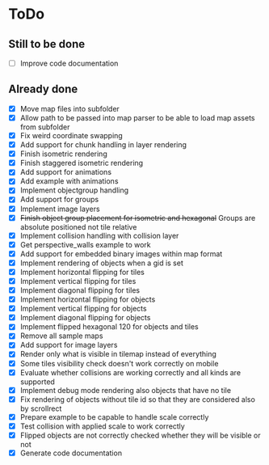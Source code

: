 
# ToDo

## Still to be done

- [ ] Improve code documentation

## Already done

- [x] Move map files into subfolder
- [x] Allow path to be passed into map parser to be able to load map assets from subfolder
- [x] Fix weird coordinate swapping
- [x] Add support for chunk handling in layer rendering
- [x] Finish isometric rendering
- [x] Finish staggered isometric rendering
- [x] Add support for animations
- [x] Add example with animations
- [x] Implement objectgroup handling
- [x] Add support for groups
- [x] Implement image layers
- [x] ~~Finish object group placement for isometric and hexagonal~~ Groups are absolute positioned not tile relative
- [x] Implement collision handling with collision layer
- [x] Get perspective_walls example to work
- [x] Add support for embedded binary images within map format
- [x] Implement rendering of objects when a gid is set
- [x] Implement horizontal flipping for tiles
- [x] Implement vertical flipping for tiles
- [x] Implement diagonal flipping for tiles
- [x] Implement horizontal flipping for objects
- [x] Implement vertical flipping for objects
- [x] Implement diagonal flipping for objects
- [x] Implement flipped hexagonal 120 for objects and tiles
- [x] Remove all sample maps
- [x] Add support for image layers
- [x] Render only what is visible in tilemap instead of everything
- [x] Some tiles visibility check doesn't work correctly on mobile
- [x] Evaluate whether collisions are working correctly and all kinds are supported
- [x] Implement debug mode rendering also objects that have no tile
- [x] Fix rendering of objects without tile id so that they are considered also by scrollrect
- [x] Prepare example to be capable to handle scale correctly
- [x] Test collision with applied scale to work correctly
- [x] Flipped objects are not correctly checked whether they will be visible or not
- [x] Generate code documentation
